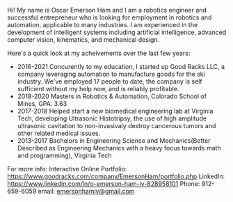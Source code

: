 Hi! My name is Oscar Emerson Ham and I am a robotics engineer and successful entrepreneur 
who is looking for employment in robotics and automation, applicable to many industries. 
I am experienced in the development of intelligent systems including artificial 
intelligence, advanced computer vision, kinematics, and mechanical design.

Here's a quick look at my acheivements over the last few years:
 - 2016-2021 Concurently to my education, I started up Good Racks LLC, a company leveraging 
   automation to manufacture goods for the ski industry. We've employed 17 people to date, 
   the company is self sufficient without my help now, and is reliably profitable.
 - 2018-2020 Masters in Robotics & Automation, Colorado School of Mines, GPA: 3.63
 - 2017-2018 Helped start a new biomedical engineering lab at Virginia Tech, developing 
   Ultrasonic Histotripsy, the use of high amplitude ultrasonic cavitation to 
   non-invasivaly destroy cancerous tumors and other related medical issues.
 - 2013-2017 Bachelors in Engineering Science and Mechanics(Better Described as Engineering 
   Mechanics with a heavy focus towards math and programming), Virginia Tech

For more info:
  Interactive Online Portfolio: https://www.goodracks.com/company/EmersonHam/portfolio.php
  LinkedIn: https://www.linkedin.com/in/o-emerson-ham-iv-828958101
  Phone: 912-659-6059
  email: emersonhamiv@gmail.com
